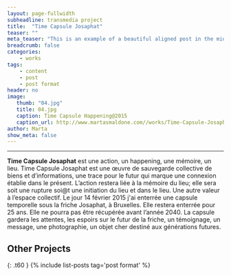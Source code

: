 ```yaml
---
layout: page-fullwidth
subheadline: transmedia project
title:  "Time Capsule Josaphat"
teaser: ""
meta_teaser: "This is an example of a beautiful aligned post in the middle. There is no sidebar to distract the reader. The difference to the Page-Template is, that you find meta-information at the bottom of the post."
breadcrumb: false
categories:
    - works
tags:
    - content
    - post
    - post format
header: no
image:
   thumb: "04.jpg"
   title: 04.jpg
   caption: Time Capsule Happening@2015
   caption_url: http://www.martasmaldone.com//works/Time-Capsule-Josaphat/
author: Marta
show_meta: false
---
```



---

<strong>Time Capsule Josaphat</strong>
est une action, un happening, une mémoire, un lieu.
Time Capsule Josaphat est une œuvre de sauvegarde collective de biens et d’informations, une trace pour le futur qui marque une connexion établie dans le présent.
L’action restera liée à la mémoire du lieu; elle sera soit une rupture soi@t une initiation du lieu et dans le lieu. Une autre valeur à l’espace collectif.
Le jour 14 février 2015 j'ai enterrée une capsule temporelle sous la friche Josaphat, à Bruxelles. Elle restera enterrée pour 25 ans. Elle ne pourra pas être récupérée avant l’année 2040.
La capsule gardera les attentes, les espoirs sur le futur de la friche, un témoignage, un message, une photographie, un objet cher destiné aux générations futures.


## Other Projects
{: .t60 }
{% include list-posts tag='post format' %}

